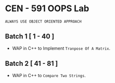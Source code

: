 # CEN - 591 OOPS Lab
```
ALWAYS USE OBJECT ORIENTED APPROACH
```



## Batch 1 \[ 1 - 40 \]

- WAP in C++ to Implement `Tranpose Of A Matrix`.


## Batch 2 \[ 41 - 81 \]
- WAP in C++ to `Compare Two Strings`.
